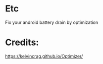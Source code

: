 # Etc
Fix your android battery drain by optimization

# Credits:
https://kelvincrag.github.io/Optimizer/
